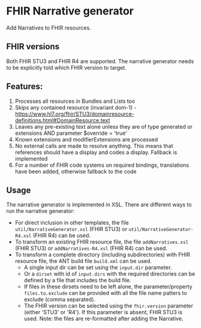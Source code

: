 # FHIR Narrative generator

Add Narratives to FHIR resources.

## FHIR versions

Both FHIR STU3 and FHIR R4 are supported. The narrative generator needs to be explicitly told which FHIR version to target.

## Features:

1. Processes all resources in Bundles and Lists too
2. Skips any contained resource (invariant dom-1) - https://www.hl7.org/fhir/STU3/domainresource-definitions.html#DomainResource.text
3. Leaves any pre-existing text alone unless they are of type generated or extensions AND parameter $override = 'true'
4. Known extensions and modifierExtensions are processed
5. No external calls are made to resolve anything. This means that references should have a display and codes a display. Fallback is implemented
6. For a number of FHIR code systems on required bindings, translations have been added, otherwise fallback to the code

## Usage

The narrative generator is implemented in XSL. There are different ways to run the narrative generator:

* For direct inclusion in other templates, the file `util/NarrativeGenerator.xsl` (FHIR STU3) or `util/NarrativeGenerator-R4.xsl` (FHIR R4) can be used.
* To transform an existing FHIR resource file, the file `addNarratives.xsl` (FHIR STU3) or `addNarratives-R4.xsl` (FHIR R4) can be used.
* To transform a complete directory (including subdirectories) with FHIR resource file, the ANT build file `build.xml` can be used.
  * A single input dir can be set using the `input.dir` parameter.
  * Or a `dirset` with id of `input.dirs` with the required directories can be defined by a file that includes the build file.
  * If files in these dirsets need to be left alone, the parameter/property `files.to.exclude` can be provided with all the file name patters to exclude (comma separated).
  * The FHIR version can be selected using the `fhir.version` parameter (either 'STU3' or 'R4'). If this parameter is absent, FHIR STU3 is used.
  Note: the files are re-formatted after adding the Narrative.
